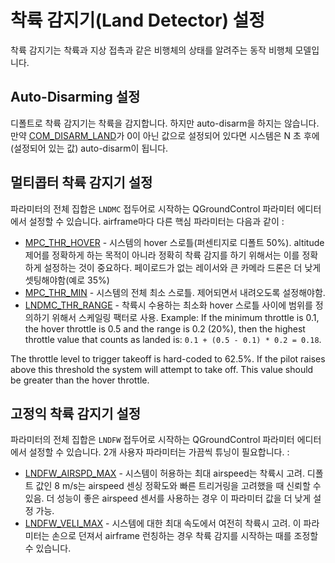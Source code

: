 # 착륙 감지기(Land Detector) 설정

착륙 감지기는 착륙과 지상 접촉과 같은 비행체의 상태를 알려주는 동작 비행체 모델입니다.

## Auto-Disarming 설정

디폴트로 착륙 감지기는 착륙을 감지합니다. 하지만 auto-disarm을 하지는 않습니다. 만약 [COM_DISARM_LAND](../advanced/parameter_reference.md#COM_DISARM_LAND)가 0이 아닌 값으로 설정되어 있다면 시스템은 N 초 후에\(설정되어 있는 값\) auto-disarm이 됩니다.

## 멀티콥터 착륙 감지기 설정

파라미터의 전체 집합은 `LNDMC` 접두어로 시작하는 QGroundControl 파라미터 에디터에서 설정할 수 있습니다. airframe마다 다른 핵심 파라미터는 다음과 같이 :

* [MPC_THR_HOVER](../advanced/parameter_reference.md#MPC_THR_HOVER) - 시스템의 hover 스로틀\(퍼센티지로 디폴트 50%\). altitude 제어를 정확하게 하는 목적이 아니라 정확히 착륙 감지를 하기 위해서는 이를 정확하게 설정하는 것이 중요하다. 페이로드가 없는 레이서와 큰 카메라 드론은 더 낮게 셋팅해야함\(예로 35%\)
* [MPC_THR_MIN](../advanced/parameter_reference.md#MPC_THR_MIN) - 시스템의 전체 최소 스로틀. 제어되면서 내려오도록 설정해야함.
* [LNDMC_THR_RANGE](../advanced/parameter_reference.md#LNDMC_THR_RANGE) - 착륙시 수용하는 최소화 hover 스로틀 사이에 범위를 정의하기 위해서 스케일링 팩터로 사용. Example: If the minimum throttle is 0.1, the hover throttle is 0.5 and the range is 0.2 \(20%\), then the highest throttle value that counts as landed is: `0.1 + (0.5 - 0.1) * 0.2 = 0.18`.


The throttle level to trigger takeoff is hard-coded to 62.5%. If the pilot raises above this threshold the system will attempt to take off. This value should be greater than the hover throttle.


## 고정익 착륙 감지기 설정

파라미터의 전체 집합은 `LNDFW` 접두어로 시작하는 QGroundControl 파라미터 에디터에서 설정할 수 있습니다. 2개 사용자 파라미터는 가끔씩 튜닝이 필요합니다. :

* [LNDFW_AIRSPD_MAX](../advanced/parameter_reference.md#LNDFW_AIRSPD_MAX) - 시스템이 허용하는 최대 airspeed는 착륙시 고려. 디폴트 값인 8 m/s는 airspeed 센싱 정확도와 빠른 트리거링을 고려했을 때 신뢰할 수 있음. 더 성능이 좋은 airspeed 센서를 사용하는 경우 이 파라미터 값을 더 낮게 설정 가능.
* [LNDFW_VELI_MAX](../advanced/parameter_reference.md#LNDFW_VELI_MAX) - 시스템에 대한 최대 속도에서 여전히 착륙시 고려. 이 파라미터는 손으로 던져서 airframe 런칭하는 경우 착륙 감지를 시작하는 때를 조정할 수 있습니다.
